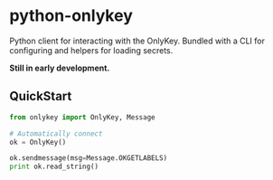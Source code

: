 # python-onlykey

Python client for interacting with the OnlyKey. Bundled with a CLI for configuring and helpers for loading secrets.

**Still in early development.**

## QuickStart

```python
from onlykey import OnlyKey, Message

# Automatically connect
ok = OnlyKey()

ok.sendmessage(msg=Message.OKGETLABELS)
print ok.read_string()
```
